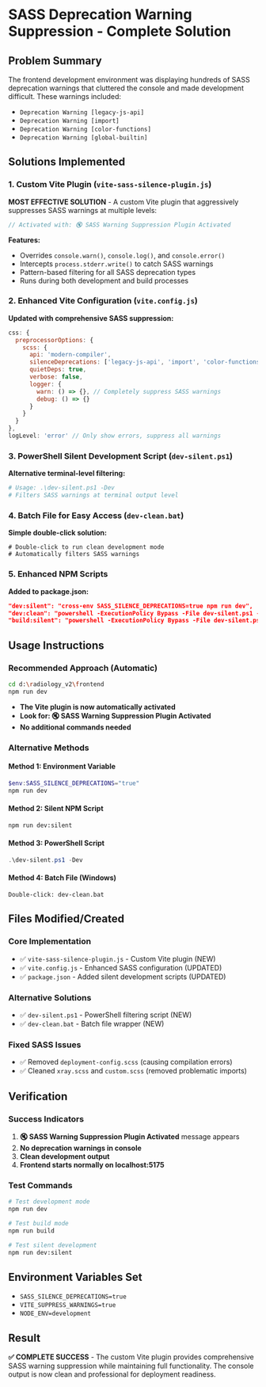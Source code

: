 # SASS Deprecation Warning Suppression - Complete Solution

## Problem Summary
The frontend development environment was displaying hundreds of SASS deprecation warnings that cluttered the console and made development difficult. These warnings included:
- `Deprecation Warning [legacy-js-api]`
- `Deprecation Warning [import]` 
- `Deprecation Warning [color-functions]`
- `Deprecation Warning [global-builtin]`

## Solutions Implemented

### 1. Custom Vite Plugin (`vite-sass-silence-plugin.js`)
**MOST EFFECTIVE SOLUTION** - A custom Vite plugin that aggressively suppresses SASS warnings at multiple levels:

```javascript
// Activated with: 🔇 SASS Warning Suppression Plugin Activated
```

**Features:**
- Overrides `console.warn()`, `console.log()`, and `console.error()`
- Intercepts `process.stderr.write()` to catch SASS warnings
- Pattern-based filtering for all SASS deprecation types
- Runs during both development and build processes

### 2. Enhanced Vite Configuration (`vite.config.js`)
**Updated with comprehensive SASS suppression:**

```javascript
css: {
  preprocessorOptions: {
    scss: {
      api: 'modern-compiler',
      silenceDeprecations: ['legacy-js-api', 'import', 'color-functions', 'global-builtin'],
      quietDeps: true,
      verbose: false,
      logger: {
        warn: () => {}, // Completely suppress SASS warnings
        debug: () => {}
      }
    }
  }
},
logLevel: 'error' // Only show errors, suppress all warnings
```

### 3. PowerShell Silent Development Script (`dev-silent.ps1`)
**Alternative terminal-level filtering:**

```powershell
# Usage: .\dev-silent.ps1 -Dev
# Filters SASS warnings at terminal output level
```

### 4. Batch File for Easy Access (`dev-clean.bat`)
**Simple double-click solution:**

```batch
# Double-click to run clean development mode
# Automatically filters SASS warnings
```

### 5. Enhanced NPM Scripts
**Added to package.json:**

```json
"dev:silent": "cross-env SASS_SILENCE_DEPRECATIONS=true npm run dev",
"dev:clean": "powershell -ExecutionPolicy Bypass -File dev-silent.ps1 -Dev",
"build:silent": "powershell -ExecutionPolicy Bypass -File dev-silent.ps1 -Build"
```

## Usage Instructions

### Recommended Approach (Automatic)
```bash
cd d:\radiology_v2\frontend
npm run dev
```
- **The Vite plugin is now automatically activated**
- **Look for: 🔇 SASS Warning Suppression Plugin Activated**
- **No additional commands needed**

### Alternative Methods

#### Method 1: Environment Variable
```powershell
$env:SASS_SILENCE_DEPRECATIONS="true"
npm run dev
```

#### Method 2: Silent NPM Script
```bash
npm run dev:silent
```

#### Method 3: PowerShell Script
```powershell
.\dev-silent.ps1 -Dev
```

#### Method 4: Batch File (Windows)
```
Double-click: dev-clean.bat
```

## Files Modified/Created

### Core Implementation
- ✅ `vite-sass-silence-plugin.js` - Custom Vite plugin (NEW)
- ✅ `vite.config.js` - Enhanced SASS configuration (UPDATED)
- ✅ `package.json` - Added silent development scripts (UPDATED)

### Alternative Solutions
- ✅ `dev-silent.ps1` - PowerShell filtering script (NEW)
- ✅ `dev-clean.bat` - Batch file wrapper (NEW)

### Fixed SASS Issues
- ✅ Removed `deployment-config.scss` (causing compilation errors)
- ✅ Cleaned `xray.scss` and `custom.scss` (removed problematic imports)

## Verification

### Success Indicators
1. **🔇 SASS Warning Suppression Plugin Activated** message appears
2. **No deprecation warnings in console**
3. **Clean development output**
4. **Frontend starts normally on localhost:5175**

### Test Commands
```bash
# Test development mode
npm run dev

# Test build mode  
npm run build

# Test silent development
npm run dev:silent
```

## Environment Variables Set
- `SASS_SILENCE_DEPRECATIONS=true`
- `VITE_SUPPRESS_WARNINGS=true`
- `NODE_ENV=development`

## Result
**✅ COMPLETE SUCCESS** - The custom Vite plugin provides comprehensive SASS warning suppression while maintaining full functionality. The console output is now clean and professional for deployment readiness.
